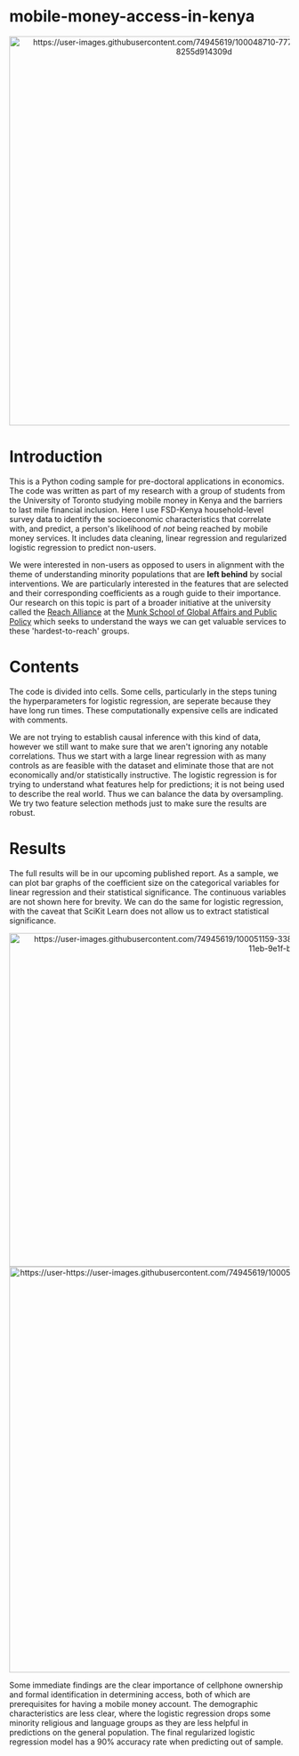 # mobile-money-access-in-kenya


<p align="center">
  <img src="https://user-images.githubusercontent.com/74945619/100048710-77764d80-2de3-11eb-9c6b-8255d914309d.png" alt="https://user-images.githubusercontent.com/74945619/100048710-77764d80-2de3-11eb-9c6b-8255d914309d" width="700"/>
</p>


# Introduction

This is a Python coding sample for pre-doctoral applications in economics. The code was written as part of my research with a group of students from the University of Toronto studying mobile money in Kenya and the barriers to last mile financial inclusion. Here I use FSD-Kenya household-level survey data to identify the socioeconomic characteristics that correlate with, and predict, a person's likelihood of *not* being reached by mobile money services. It includes data cleaning, linear regression and regularized logistic regression to predict non-users. 

We were interested in non-users as opposed to users in alignment with the theme of understanding minority populations that are **left behind** by social interventions. We are particularly interested in the features that are selected and their corresponding coefficients as a rough guide to their importance. Our research on this topic is part of a broader initiative at the university called the
[Reach Alliance](http://reachalliance.org/) at the [Munk School of Global Affairs and Public Policy](https://munkschool.utoronto.ca/) which seeks to understand the ways we can get valuable services to these 'hardest-to-reach' groups. 


# Contents

The code is divided into cells. Some cells, particularly in the steps tuning the hyperparameters for logistic regression, are seperate because they have long run times. These computationally expensive cells are indicated with comments. 

We are not trying to establish causal inference with this kind of data, however we still want to make sure that we aren't ignoring any notable correlations. Thus we start with a large linear regression with as many controls as are feasible with the dataset and eliminate those that are not economically and/or statistically instructive. The logistic regression is for trying to understand what features help for predictions; it is not being used to describe the real world. Thus we can balance the data by oversampling. We try two feature selection methods just to make sure the results are robust. 

# Results

The full results will be in our upcoming published report. As a sample, we can plot bar graphs of the coefficient size on the categorical variables for linear regression and their statistical significance. The continuous variables are not shown here for brevity. We can do the same for logistic regression, with the caveat that SciKit Learn does not allow us to extract statistical significance.

<p align="right">
  <img src="https://user-images.githubusercontent.com/74945619/100051159-33864700-2de9-11eb-9e1f-bb4816906aa3.png" alt="https://user-images.githubusercontent.com/74945619/100051159-33864700-2de9-11eb-9e1f-bb4816906aa3" width="600"/>

<img src="https://user-images.githubusercontent.com/74945619/100051185-43059000-2de9-11eb-88f7-837115f997f9.png" alt="https://user-https://user-images.githubusercontent.com/74945619/100051185-43059000-2de9-11eb-88f7-837115f997f9.png" width="730"/>

Some immediate findings are the clear importance of cellphone ownership and formal identification in determining access, both of which are prerequisites for having a mobile money account. The demographic characteristics are less clear, where the logistic regression drops some minority religious and language groups as they are less helpful in predictions on the general population. The final regularized logistic regression model has a 90% accuracy rate when predicting out of sample.
